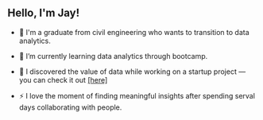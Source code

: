 ## Hello, I'm Jay!

- 🔭 I'm a graduate from civil engineering who wants to transition to data analytics.
  
- 🌱 I’m currently learning data analytics through bootcamp.
  
- 👯 I discovered the value of data while working on a startup project — you can check it out <a href="https://github.com/jayhong3773/Share.io">[here]</a>
  
- ⚡ I love the moment of finding meaningful insights after spending serval days collaborating with people.
  
